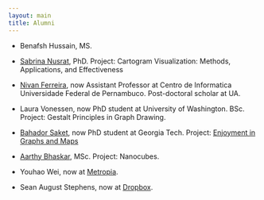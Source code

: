 ```yaml
---
layout: main
title: Alumni
---
```


* Benafsh Hussain, MS.

* [Sabrina Nusrat](https://www2.cs.arizona.edu/~sabrinanusrat/), PhD.  Project: Cartogram Visualization: Methods, Applications, and Effectiveness

* [Nivan Ferreira](http://www.cin.ufpe.br/~nivan/), now Assistant Professor at Centro de Informatica
  Universidade Federal de Pernambuco. Post-doctoral scholar at UA.

* Laura Vonessen, now PhD student at University of Washington. BSc. Project:
  Gestalt Principles in Graph Drawing.

* [Bahador Saket](http://bahadorsaket.com/), now PhD student at
  Georgia Tech. Project: [Enjoyment in Graphs and Maps](/publications.html)

* [Aarthy Bhaskar](http://aarthysb.com), MSc. Project: Nanocubes.

* Youhao Wei, now at [Metropia](http://www.metropia.com/).

* Sean August Stephens, now at [Dropbox](http://www.dropbox.com/).
